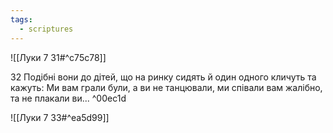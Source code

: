 ```yaml
---
tags:
  - scriptures
---
```


![[Луки 7 31#^c75c78]]

32 Подібні вони до дітей, що на ринку сидять й один одного кличуть та кажуть: Ми вам грали були, а ви не танцювали, ми співали вам жалібно, та не плакали ви... ^00ec1d

![[Луки 7 33#^ea5d99]]